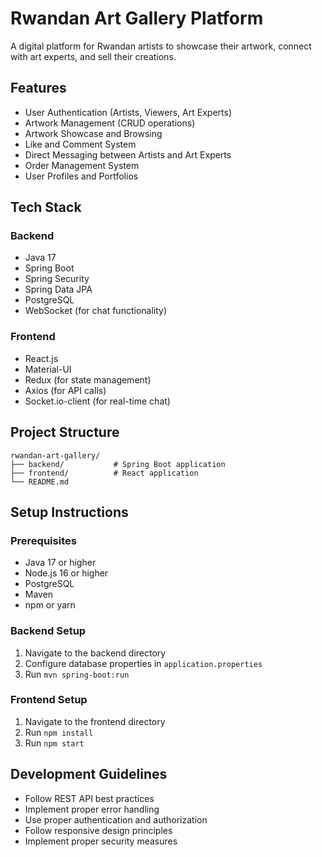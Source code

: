 # Rwandan Art Gallery Platform

A digital platform for Rwandan artists to showcase their artwork, connect with art experts, and sell their creations.

## Features

- User Authentication (Artists, Viewers, Art Experts)
- Artwork Management (CRUD operations)
- Artwork Showcase and Browsing
- Like and Comment System
- Direct Messaging between Artists and Art Experts
- Order Management System
- User Profiles and Portfolios

## Tech Stack

### Backend
- Java 17
- Spring Boot
- Spring Security
- Spring Data JPA
- PostgreSQL
- WebSocket (for chat functionality)

### Frontend
- React.js
- Material-UI
- Redux (for state management)
- Axios (for API calls)
- Socket.io-client (for real-time chat)

## Project Structure

```
rwandan-art-gallery/
├── backend/           # Spring Boot application
├── frontend/          # React application
└── README.md
```

## Setup Instructions

### Prerequisites
- Java 17 or higher
- Node.js 16 or higher
- PostgreSQL
- Maven
- npm or yarn

### Backend Setup
1. Navigate to the backend directory
2. Configure database properties in `application.properties`
3. Run `mvn spring-boot:run`

### Frontend Setup
1. Navigate to the frontend directory
2. Run `npm install`
3. Run `npm start`

## Development Guidelines

- Follow REST API best practices
- Implement proper error handling
- Use proper authentication and authorization
- Follow responsive design principles
- Implement proper security measures 